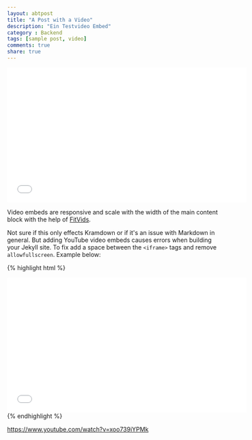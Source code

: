 ```yaml
---
layout: abtpost
title: "A Post with a Video"
description: "Ein Testvideo Embed"
category : Backend
tags: [sample post, video]
comments: true
share: true
---
```


<iframe width="560" height="315" src="//www.youtube.com/embed/xoo739iYPMk" frameborder="0" allowfullscreen> </iframe>

Video embeds are responsive and scale with the width of the main content block with the help of [FitVids](http://fitvidsjs.com/).

Not sure if this only effects Kramdown or if it's an issue with Markdown in general. But adding YouTube video embeds causes errors when building your Jekyll site. To fix add a space between the `<iframe>` tags and remove `allowfullscreen`. Example below:

{% highlight html %}
<iframe width="560" height="315" src="//www.youtube.com/embed/SU3kYxJmWuQ" frameborder="0"> </iframe>
{% endhighlight %}

https://www.youtube.com/watch?v=xoo739iYPMk